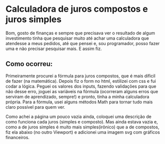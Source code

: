 # Calculadora de juros compostos e juros simples

Bom, gosto de finanças e sempre que precisava ver o resultado de algum investimento tinha que pesquisar muito até achar uma calculadora que atendesse a meus pedidos, até que pensei e, sou programador, posso fazer uma e não precisar pesquisar mais. E assim fiz.

## Como ocorreu:

Primeiramente procurei a fórmula para juros compostos, que é mais díficil de fazer (na matemática). Depois fiz o form no html, estilizei com css e fui codar a lógica. Peguei os valores dos inputs, fazendo validações para que não desse erro, joguei as variáveis na fórmula (ocorreram alguns erros que serviram de aprendizado, sempre!) e pronto, tinha a minha calculadora própria. Para a fórmula, usei alguns métodos Math para tornar tudo mais claro possível para quem ver.

Como achei a página um pouco vazia ainda, coloquei uma descrição de como funciona cada juros (simples e composto). Mas ainda estava vazia e, como a de juros simples é muito mais simples(irônico) que a de compostos, fiz ela abaixo (no outro Viewport) e adicionei uma imagem svg com gráficos financeiros.